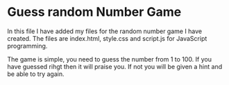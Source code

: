 # Guess random Number Game
In this file I have added my files for the random number game I have created. The files are index.html, style.css and script.js for JavaScript programming.

The game is simple, you need to guess the number from 1 to 100. If you have guessed rihgt then it will praise you. If not you will be given a hint and be able to try again.

